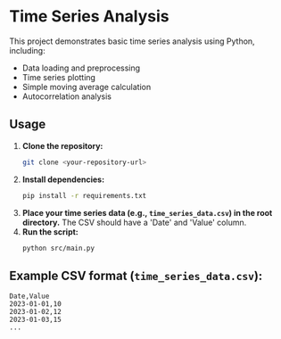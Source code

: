 # Time Series Analysis

This project demonstrates basic time series analysis using Python, including:

-   Data loading and preprocessing
-   Time series plotting
-   Simple moving average calculation
-   Autocorrelation analysis

## Usage

1.  **Clone the repository:**
    ```bash
    git clone <your-repository-url>
    ```
2.  **Install dependencies:**
    ```bash
    pip install -r requirements.txt
    ```
3.  **Place your time series data (e.g., `time_series_data.csv`) in the root directory.** The CSV should have a 'Date' and 'Value' column.
4.  **Run the script:**
    ```bash
    python src/main.py
    ```

## Example CSV format (`time_series_data.csv`):

```csv
Date,Value
2023-01-01,10
2023-01-02,12
2023-01-03,15
...
